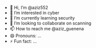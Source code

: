 - 👋 Hi, I’m @aziz552
- 👀 I’m interested in cyber
- 🌱 I’m currently learning security
- 💞️ I’m looking to collaborate on scanning
- 📫 How to reach me @aziz_guenena
- 😄 Pronouns: ...
- ⚡ Fun fact: ...

<!---
aziz552/aziz552 is a ✨ special ✨ repository because its `README.md` (this file) appears on your GitHub profile.
You can click the Preview link to take a look at your changes.
--->

